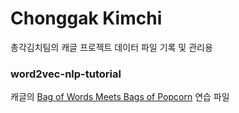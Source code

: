 # Chonggak Kimchi
총각김치팀의 캐글 프로젝트 데이터 파일 기록 및 관리용

### word2vec-nlp-tutorial
캐글의 [Bag of Words Meets Bags of Popcorn](https://www.kaggle.com/c/word2vec-nlp-tutorial/overview/part-1-for-beginners-bag-of-words) 연습 파일

